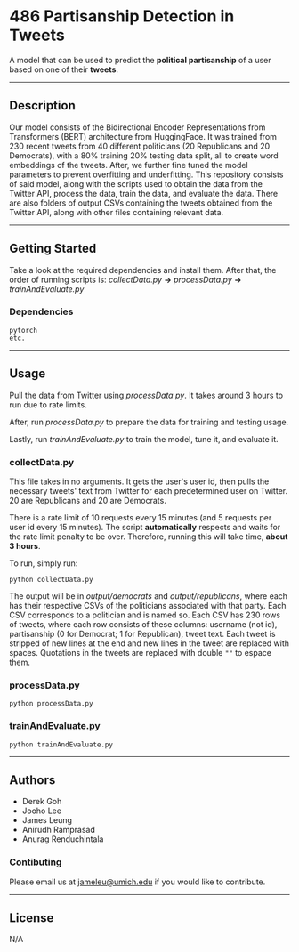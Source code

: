 # 486 Partisanship Detection in Tweets
A model that can be used to predict the __political partisanship__ of a user based on one of their __tweets__.

---
## Description
Our model consists of the Bidirectional Encoder Representations from Transformers (BERT) architecture from HuggingFace. It was trained from 230 recent tweets from 40 different politicians (20 Republicans and 20 Democrats), with a 80% training 20% testing data split, all to create word embeddings of the tweets. After, we further fine tuned the model parameters to prevent overfitting and underfitting. This repository consists of said model, along with the scripts used to obtain the data from the Twitter API, process the data, train the data, and evaluate the data. There are also folders of output CSVs containing the tweets obtained from the Twitter API, along with other files containing relevant data.

---
## Getting Started
Take a look at the required dependencies and install them. After that, the order of running scripts is: _collectData.py_ __->__ _processData.py_ __->__ _trainAndEvaluate.py_
### Dependencies
```
pytorch
etc.
```
---
## Usage
Pull the data from Twitter using _processData.py_. It takes around 3 hours to run due to rate limits.

After, run _processData.py_ to prepare the data for training and testing usage.

Lastly, run _trainAndEvaluate.py_ to train the model, tune it, and evaluate it.
### collectData.py
This file takes in no arguments. It gets the user's user id, then pulls the necessary tweets' text from Twitter for each predetermined user on Twitter. 20 are Republicans and 20 are Democrats.

There is a rate limit of 10 requests every 15 minutes (and 5 requests per user id every 15 minutes). The script __automatically__ respects and waits for the rate limit penalty to be over. Therefore, running this will take time, __about 3 hours__.

To run, simply run:
```
python collectData.py
```

The output will be in _output/democrats_ and _output/republicans_, where each has their respective CSVs of the politicians associated with that party. Each CSV corresponds to a politician and is named so. Each CSV has 230 rows of tweets, where each row consists of these columns: username (not id), partisanship (0 for Democrat; 1 for Republican), tweet text. Each tweet is stripped of new lines at the end and new lines in the tweet are replaced with spaces. Quotations in the tweets are replaced with double `""` to espace them.
### processData.py
```
python processData.py
```
### trainAndEvaluate.py
```
python trainAndEvaluate.py
```
---
## Authors
* Derek Goh
* Jooho Lee
* James Leung
* Anirudh Ramprasad
* Anurag Renduchintala 
### Contibuting
Please email us at [jameleu@umich.edu](mailto:jameleu@umich.edu) if you would like to contribute.

---
## License
N/A
